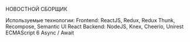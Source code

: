 НОВОСТНОЙ СБОРЩИК

Используемые технологии:
    Frontend: ReactJS, Redux, Redux Thunk, Recompose, Semantic UI React
    Backend: NodeJS, Knex, Cheerio, Unirest
    ECMAScript 6
    Async / Await
